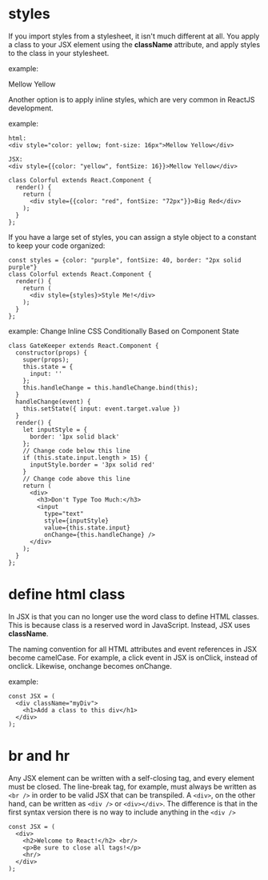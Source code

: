 # styles

If you import styles from a stylesheet, it isn't much different at all. You apply a class to your JSX element using the <strong>className</strong> attribute, and apply styles to the class in your stylesheet. 

example:
<div calssName="myDiv">Mellow Yellow</div>

Another option is to apply inline styles, which are very common in ReactJS development.

example:
```
html:
<div style="color: yellow; font-size: 16px">Mellow Yellow</div>

JSX:
<div style={{color: "yellow", fontSize: 16}}>Mellow Yellow</div>
```

```
class Colorful extends React.Component {
  render() {
    return (
      <div style={{color: "red", fontSize: "72px"}}>Big Red</div>
    );
  }
};
```

If you have a large set of styles, you can assign a style object to a constant to keep your code organized:
```
const styles = {color: "purple", fontSize: 40, border: "2px solid purple"}
class Colorful extends React.Component {
  render() {
    return (
      <div style={styles}>Style Me!</div>
    );
  }
};
```

example: Change Inline CSS Conditionally Based on Component State
```
class GateKeeper extends React.Component {
  constructor(props) {
    super(props);
    this.state = {
      input: ''
    };
    this.handleChange = this.handleChange.bind(this);
  }
  handleChange(event) {
    this.setState({ input: event.target.value })
  }
  render() {
    let inputStyle = {
      border: '1px solid black'
    };
    // Change code below this line
    if (this.state.input.length > 15) {
      inputStyle.border = '3px solid red'
    }
    // Change code above this line
    return (
      <div>
        <h3>Don't Type Too Much:</h3>
        <input
          type="text"
          style={inputStyle}
          value={this.state.input}
          onChange={this.handleChange} />
      </div>
    );
  }
};
```

# define html class

In JSX is that you can no longer use the word class to define HTML classes. This is because class is a reserved word in JavaScript. Instead, JSX uses <strong>className</strong>.

The naming convention for all HTML attributes and event references in JSX become camelCase. For example, a click event in JSX is onClick, instead of onclick. Likewise, onchange becomes onChange.

example:
```
const JSX = (
  <div className="myDiv">
    <h1>Add a class to this div</h1>
  </div>
);
```

# br and hr
Any JSX element can be written with a self-closing tag, and every element must be closed. The line-break tag, for example, must always be written as `<br />` in order to be valid JSX that can be transpiled. A `<div>`, on the other hand, can be written as `<div />` or `<div></div>`. The difference is that in the first syntax version there is no way to include anything in the `<div />`

```
const JSX = (
  <div>
    <h2>Welcome to React!</h2> <br/>
    <p>Be sure to close all tags!</p>
    <hr/>
  </div>
);
```
